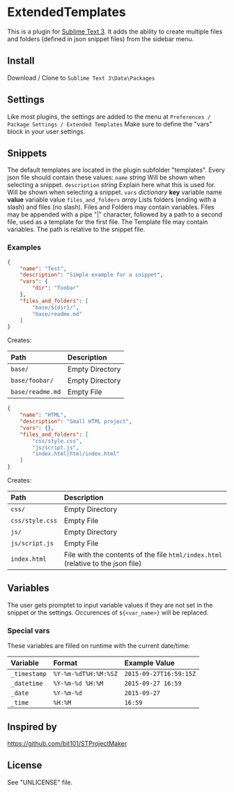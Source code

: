 
# ExtendedTemplates
This is a plugin for [Sublime Text 3](http://www.sublimetext.com/).
It adds the ability to create multiple files and folders (defined in json snippet files) from the sidebar menu.

## Install
Download / Clone to `Sublime Text 3\Data\Packages`

## Settings
Like most plugins, the settings are added to the menu at `Preferences / Package Settings / Extended Templates`
Make sure to define the "vars" block in your user settings.

## Snippets
The default templates are located in the plugin subfolder "templates".
Every json file should contain these values:
`name` *string* Will be shown when selecting a snippet.
`description` *string* Explain here what this is used for. Will be shown when selecting a snippet.
`vars` *dictionary* **key** variable name **value** variable value
`files_and_folders` *array* Lists folders (ending with a slash) and files (no slash).
Files and Folders may contain variables.
Files may be appended with a pipe "|" character, followed by a path to a second file, used as a
template for the first file. The Template file may contain variables. The path is relative to
the snippet file.

### Examples
``` json
{
	"name": "Test",
	"description": "Simple example for a snippet",
	"vars": {
		"dir": "foobar"
	},
	"files_and_folders": [
		"base/${dir}/",
		"base/readme.md"
	]
}
```
Creates:

| Path | Description |
| :--- | :---------- |
| `base/` | Empty Directory |
| `base/foobar/` | Empty Directory |
| `base/readme.md` | Empty File |


``` json
{
	"name": "HTML",
	"description": "Small HTML project",
	"vars": {},
	"files_and_folders": [
		"css/style.css",
		"js/script.js",
		"index.html|html/index.html"
	]
}
```
Creates:

| Path | Description |
| :--- | :---------- |
| `css/` | Empty Directory |
| `css/style.css` | Empty File |
| `js/` | Empty Directory |
| `js/script.js` | Empty File |
| `index.html` | File with the contents of the file `html/index.html` (relative to the json file) |


## Variables
The user gets promptet to input variable values if they are not set in the snippet or the settings.
Occurences of `${<var_name>}` will be replaced.

### Special vars
These variables are filled on runtime with the current date/time:

| Variable | Format | Example Value |
| :------- | :----- | :------------ |
| `_timestamp` | `%Y-%m-%dT%H:%M:%SZ` | `2015-09-27T16:59:15Z` |
| `_datetime` | `%Y-%m-%d %H:%M` | `2015-09-27 16:59` |
| `_date` | `%Y-%m-%d` | `2015-09-27` |
| `_time` | `%H:%M` | `16:59` |

## Inspired by
https://github.com/bit101/STProjectMaker

## License
See "UNLICENSE" file.

